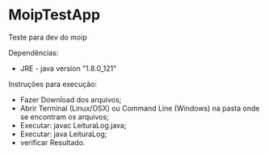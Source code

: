 # MoipTestApp
Teste para dev do moip

Dependências:
- JRE - java version "1.8.0_121"

Instruções para execução:
- Fazer Download dos arquivos;
- Abrir Terminal (Linux/OSX) ou Command Line (Windows) na pasta onde se encontram os arquivos;
- Executar: javac LeituraLog.java;
- Executar: java LeituraLog;
- verificar Resultado.
